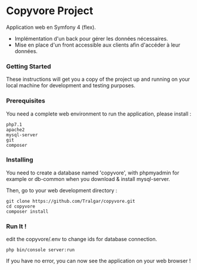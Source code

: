 # Copyvore Project

Application web en Symfony 4 (flex).
- Implémentation d'un back pour gérer les données nécessaires.
- Mise en place d'un front accessible aux clients afin d'accéder à leur données.



### Getting Started

These instructions will get you a copy of the project up and running on your local machine for development and testing purposes.



### Prerequisites

You need a complete web environment to run the application, please install :

```
php7.1
apache2
mysql-server
git
composer
```



### Installing

You need to create a database named 'copyvore', with phpmyadmin for example or db-common when you download & install mysql-server.

Then, go to your web development directory :
```
git clone https://github.com/Tralgar/copyvore.git
cd copyvore
composer install
```



### Run It !

edit the copyvore/.env to change ids for database connection.

```
php bin/console server:run
```

If you have no error, you can now see the application on your web browser !
